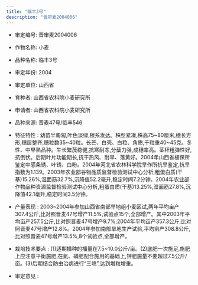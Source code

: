 ```yaml
---
title: "临丰3号"
description: "晋审麦2004006"
---
```

* 审定编号:  晋审麦2004006

*  作物名称:  小麦

*  品种名称:  临丰3号

*  审定年份:  2004

*  审定单位:  山西省

* 育种者:  山西省农科院小麦研究所

*  申请者:  山西省农科院小麦研究所

*  品种来源:  晋麦47号/临丰546

*  特征特性 : 
幼苗半匍匐,叶色淡绿,根系发达。株型紧凑,株高75~80厘米,穗长方形,穗层整齐,穗粒数35~40粒。长芒、白壳、白粒、角质,千粒重40~45克。冬性、中早熟品种。生长繁茂稳健,抗寒耐冻,分蘖力强,成穗率高。茎秆粗弹性好,抗倒伏。后期叶片功能期长,抗干热风、耐旱、落黄好。2004年山西省植保所鉴定中感条锈、叶锈、白粉。2004年河北省农林科学院旱作所抗旱鉴定,抗旱指数为1.139。2003年农业部谷物品质监督检验测试中心分析,粗蛋白质(干基)15.26%,湿面筋32.7%,沉降值52.2毫升,稳定时间7.2分钟。2004年农业部作物品种资源监督检验测试中心分析,粗蛋白质(干基)13.25%,湿面筋27.8%,沉降值42.1毫升,稳定时间3.5分钟。
 
*  产量表现 : 
2003~2004年参加山西省南部旱地组小麦区试,两年平均亩产307.4公斤,比对照晋麦47号增产11.5%,试验点15个,全部增产。其中2003年平均亩产257.5公斤,比对照晋麦47号增产9.7%;2004年平均亩产357.3公斤,比对照晋麦47号增产12.8%。2004年参加南部旱地生产试验,平均亩产308.8公斤,比对照晋麦47号增产13.5%,8个试验点,全部增产。

*  栽培技术要点 : 
(1)适期播种的播量在7.5~10.0公斤/亩。(2)底肥一次施足,施肥上应注意平衡施肥,在氮、磷肥配合施用的基础上,钾肥施量不要超过7.5公斤/亩。(3)后期结合防虫治病进行“三喷”,达到增粒增重。

*  审定意见 : 

